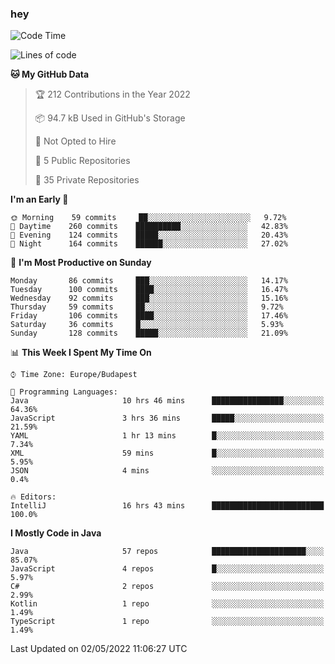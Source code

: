 ### hey

<!--START_SECTION:waka-->
![Code Time](http://img.shields.io/badge/Code%20Time-724%20hrs%2019%20mins-blue)

![Lines of code](https://img.shields.io/badge/From%20Hello%20World%20I%27ve%20Written-493%20Thousand%20lines%20of%20code-blue)

**🐱 My GitHub Data** 

> 🏆 212 Contributions in the Year 2022
 > 
> 📦 94.7 kB Used in GitHub's Storage 
 > 
> 🚫 Not Opted to Hire
 > 
> 📜 5 Public Repositories 
 > 
> 🔑 35 Private Repositories  
 > 
**I'm an Early 🐤** 

```text
🌞 Morning    59 commits     ██░░░░░░░░░░░░░░░░░░░░░░░   9.72% 
🌆 Daytime    260 commits    ██████████░░░░░░░░░░░░░░░   42.83% 
🌃 Evening    124 commits    █████░░░░░░░░░░░░░░░░░░░░   20.43% 
🌙 Night      164 commits    ██████░░░░░░░░░░░░░░░░░░░   27.02%

```
📅 **I'm Most Productive on Sunday** 

```text
Monday       86 commits     ███░░░░░░░░░░░░░░░░░░░░░░   14.17% 
Tuesday      100 commits    ████░░░░░░░░░░░░░░░░░░░░░   16.47% 
Wednesday    92 commits     ███░░░░░░░░░░░░░░░░░░░░░░   15.16% 
Thursday     59 commits     ██░░░░░░░░░░░░░░░░░░░░░░░   9.72% 
Friday       106 commits    ████░░░░░░░░░░░░░░░░░░░░░   17.46% 
Saturday     36 commits     █░░░░░░░░░░░░░░░░░░░░░░░░   5.93% 
Sunday       128 commits    █████░░░░░░░░░░░░░░░░░░░░   21.09%

```


📊 **This Week I Spent My Time On** 

```text
⌚︎ Time Zone: Europe/Budapest

💬 Programming Languages: 
Java                     10 hrs 46 mins      ████████████████░░░░░░░░░   64.36% 
JavaScript               3 hrs 36 mins       █████░░░░░░░░░░░░░░░░░░░░   21.59% 
YAML                     1 hr 13 mins        █░░░░░░░░░░░░░░░░░░░░░░░░   7.34% 
XML                      59 mins             █░░░░░░░░░░░░░░░░░░░░░░░░   5.95% 
JSON                     4 mins              ░░░░░░░░░░░░░░░░░░░░░░░░░   0.4%

🔥 Editors: 
IntelliJ                 16 hrs 43 mins      █████████████████████████   100.0%

```

**I Mostly Code in Java** 

```text
Java                     57 repos            █████████████████████░░░░   85.07% 
JavaScript               4 repos             █░░░░░░░░░░░░░░░░░░░░░░░░   5.97% 
C#                       2 repos             ░░░░░░░░░░░░░░░░░░░░░░░░░   2.99% 
Kotlin                   1 repo              ░░░░░░░░░░░░░░░░░░░░░░░░░   1.49% 
TypeScript               1 repo              ░░░░░░░░░░░░░░░░░░░░░░░░░   1.49%

```



 Last Updated on 02/05/2022 11:06:27 UTC
<!--END_SECTION:waka-->
